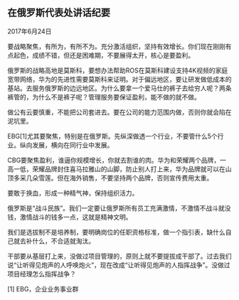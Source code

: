 ## 在俄罗斯代表处讲话纪要

2017年6月24日



要战略聚焦，有所为，有所不为。充分激活组织，坚持有效增长。你们现在刚刚有点起色，成绩不错，但还是困难期，不要展得太开，核心是要盈利。

俄罗斯的战略高地是莫斯科，要想办法帮助ROS在莫斯科建设支持4K视频的家庭宽带网络，华为的先进性需要莫斯科来证明。对于偏远地区，要让研发做低成本的基站。去服务俄罗斯的边远地区。为什么要拿一个爱马仕的裤子去给穷人呢？两条裤管的，为什么不是裤子呢？管理服务要保证盈利，能不做的就不做。

做公有云要慎重，不能把公司套进去。要在公司的能力范围内做，否则你就会陷在泥坑里。

EBG[1]尤其要聚焦，特别是在俄罗斯。先纵深做透一个行业，不要管什么5个行业。纵向发展，横向在同行业中发展。

CBG要聚焦盈利，谁逼你规模增长，你就去割谁的肉。华为和荣耀两个品牌，一高一低，荣耀品牌封住喜马拉雅山的山脚，防止别人打上来，华为品牌就可以在山顶多采几朵雪莲。但在海外销售，不要坚持两个品牌，否则宣传费用太重。

要敢于换血，形成一种精气神，保持组织活力。

俄罗斯是“战斗民族”。我们一定要让俄罗斯所有员工充满激情，不激情不战斗就没钱，激情战斗的钱多一点，这就是精神文明。

我们是选拔制不是培养制，要明确岗位的任职资格标准，做一个指引表，缺什么自己就去补什么，不合适就淘汰。

干部要从基层打上来，没做过项目管理的，原则上就不要提拔成干部了。过去我们说“让听得见炮声的人呼唤炮火”，现在改成“让听得见炮声的人指挥战争”。没做过项目经理怎么指挥战争？



[1] EBG，企业业务事业群
